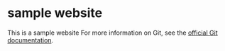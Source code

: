 # sample website
This is a sample website
For more information on Git, see the [official Git documentation](https://git-scm.com/).